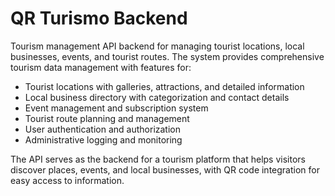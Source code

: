 # QR Turismo Backend

Tourism management API backend for managing tourist locations, local businesses, events, and tourist routes. The system provides comprehensive tourism data management with features for:

- Tourist locations with galleries, attractions, and detailed information
- Local business directory with categorization and contact details
- Event management and subscription system
- Tourist route planning and management
- User authentication and authorization
- Administrative logging and monitoring

The API serves as the backend for a tourism platform that helps visitors discover places, events, and local businesses, with QR code integration for easy access to information.